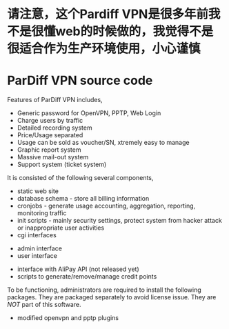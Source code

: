# 请注意，这个Pardiff VPN是很多年前我不是很懂web的时候做的，我觉得不是很适合作为生产环境使用，小心谨慎


# ParDiff VPN source code

Features of ParDiff VPN includes,
 * Generic password for OpenVPN, PPTP, Web Login
 * Charge users by traffic
 * Detailed recording system
 * Price/Usage separated
 * Usage can be sold as voucher/SN, xtremely easy to manage
 * Graphic report system
 * Massive mail-out system
 * Support system (ticket system)

It is consisted of the following several components,
 * static web site
 * database schema - store all billing information
 * cronjobs - generate usage accounting, aggregation, reporting, monitoring traffic
 * init scripts - mainly security settings, protect system from hacker attack or inappropriate user activities
 * cgi interfaces
  - admin interface
  - user interface
 * interface with AliPay API (not released yet)
 * scripts to generate/remove/manage credit points

To be functioning, administrators are required to install the following packages. They are packaged separately to avoid license issue. They are *NOT* part of this software.
 * modified openvpn and pptp plugins

